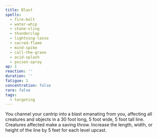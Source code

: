 ```yaml
---
title: Blast
spells:
  - fire-bolt
  - water-whip
  - stone-sling
  - thunderclap
  - lightning-lasso
  - sacred-flame
  - mind-spike
  - call-the-grave
  - acid-splash
  - poison-spray
ap: 1
reaction: ''
duration: ''
fatigue: 1
concentration: false
rare: false
tags:
  - targeting
---
```

You channel your cantrip into a blast emanating from you, affecting all creatures and objects in a 30 foot long, 5 foot wide, 5 foot tall line. Creatures affected make a saving throw. Increase the length, width, or height of the line by 5 feet for each level upcast.
